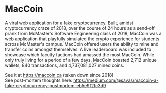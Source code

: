 # MacCoin

A viral web application for a fake cryptocurrency. Built, amidst cryptocurrency craze of 2018, over the course of 24 hours as a send-off prank from McMaster's Software Engineering class of 2018, MacCoin was a web application that playfully simulated the crypto experience for students across McMaster's campus. MacCoin offered users the ability to mine and transfer coins amongst themselves. A live leaderboard was included to showcase which faculty factions had amassed the most MacCoin. While only truly living for a period of a few days, MacCoin boasted 2,712 unique wallets, 840 transactions, and 4,737,081,027 mined coins.

See it at https://maccoin.ca (taken down since 2018)  
See post-mortem thoughts here: https://medium.com/@savas/maccoin-a-fake-cryptocurrency-postmortem-eb5e9f2fc3d9 
